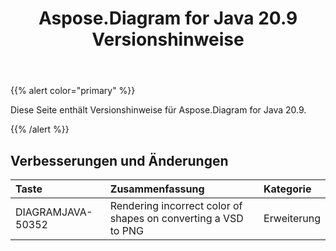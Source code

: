 ﻿---
title: Aspose.Diagram for Java 20.9 Versionshinweise
type: docs
weight: 13
url: /de/java/aspose-diagram-for-java-20-9-release-notes/
---
{{% alert color="primary" %}}

Diese Seite enthält Versionshinweise für Aspose.Diagram for Java 20.9.

{{% /alert %}}
## **Verbesserungen und Änderungen**  ##

|**Taste**|**Zusammenfassung**|**Kategorie**|
|:- |:- |:- |
|DIAGRAMJAVA-50352|Rendering incorrect color of shapes on converting a VSD to PNG|Erweiterung|
